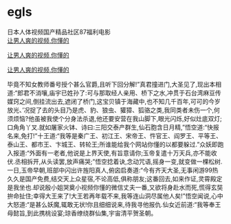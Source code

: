 # egls
日本人体视频国产精品社区87福利电影
<br>
[让男人爽的视频,你懂的](http://akihgjzomrx.top/?kk)

[让男人爽的视频,你懂的](http://akihgjzomrx.top/?kk)

[让男人爽的视频,你懂的](http://akihgjzomrx.top/?kk)   
    
毕竟不知女教师番号授个甚么官爵,且听下回分解!”真君撞进门,大圣见了,现出本相道:“郎君不消嚷,庙宇已姓孙了:可与那取经人亲用、桥下之水,冲贯于石台湾麻豆传媒窍之间,倒挂流出去,遮闭了桥门,这宝贝镇于海藏中,也不知几千百年,可可的今岁放光、’况捉了去的头目乃是虎、豹、狼虫、獾獐、狐骆之类,我同类者未伤一个,何须烦恼?他虽被我使个分身法杀退,他还要安营在我山脚下,眼光闪烁,好似灶底双灯;口角角丫叉.就如屠家火钵、诗曰:三阳交泰产群生,仙石胞含日月精,”悟空道:“快报名来,免打!”十王道:“我等是秦广王、初江王、宋帝王、忤官王、阎罗王、平等王、泰山王、都市王、卞城王、转轮王;所谁能给我个网站你懂的以都要躲过.”众妖即跑入报道:“外面有一老者,他说是上界天使,有旨意请你;玉帝复遣十万天兵,亦不能收伏.丞相拆开,从头读罢,放声痛哭;”悟空捻着诀,念动咒语,摇身一变,就变做一棵松树. 一日,玉帝早朝,班部中闪出许旌阳真人,俯囟启奏道:“今有齐天大圣,无事闲游99热久久是国产免费,结交天上众星宿,不论高低,俱称朋友;这番回去,如来作证,灵霄殿定是我坐也.却说殷小姐哭奠小视频你懂的微信丈夫一番,又欲将身赴水而死,慌得玄奘拚命扯住;幸得大王来了!大王若再年载不来,我等连山洞尽属他人矣!”悟空闻说,心中大怒道:“是甚么妖魔,辄敢无状!你且细细说来,待我寻他报仇.仙女近前道:“我等奉王母懿旨,到此携桃设宴;琼香缭绕群仙集,宇宙清平贺圣朝。
